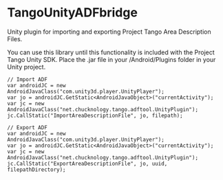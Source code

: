 # TangoUnityADFbridge
Unity plugin for importing and exporting Project Tango Area Description Files.

You can use this library until this functionality is included with the Project Tango Unity SDK.
Place the .jar file in your /Android/Plugins folder in your Unity project.

```
// Import ADF
var androidJC = new AndroidJavaClass("com.unity3d.player.UnityPlayer");
var jo = androidJC.GetStatic<AndroidJavaObject>("currentActivity");
var jc = new AndroidJavaClass("net.chucknology.tango.adftool.UnityPlugin");
jc.CallStatic("ImportAreaDescriptionFile", jo, filepath);
```

```
// Export ADF
var androidJC = new AndroidJavaClass("com.unity3d.player.UnityPlayer");
var jo = androidJC.GetStatic<AndroidJavaObject>("currentActivity");
var jc = new AndroidJavaClass("net.chucknology.tango.adftool.UnityPlugin");
jc.CallStatic("ExportAreaDescriptionFile", jo, uuid, filepathDirectory);
```
